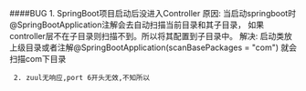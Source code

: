 ####BUG
    1. SpringBoot项目启动后没进入Controller
            原因:
               当启动springboot时@SpringBootApplication注解会去自动扫描当前目录和其子目录，
               如果controller层不在子目录则扫描不到。所以将其配置到子目录中。
            解决:
            启动类放上级目录或者注解@SpringBootApplication(scanBasePackages = "com") 就会扫描com下目录
             
     2. zuul无响应,port 6开头无效,不知所以           
     
             